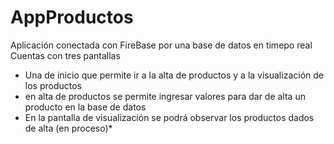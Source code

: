 # AppProductos
Aplicación conectada con FireBase por una base de datos en timepo real 
Cuentas con tres pantallas

- Una de inicio que permite ir a la alta de productos y a la visualización de los productos
- en alta de productos se permite ingresar valores para dar de alta un producto en la base de datos
- En la pantalla de visualización se podrá observar los productos dados de alta (en proceso)*
